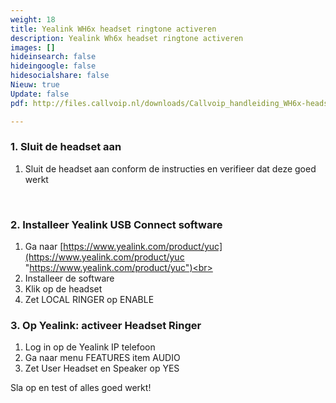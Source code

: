 ```yaml
---
weight: 18
title: Yealink WH6x headset ringtone activeren
description: Yealink Wh6x headset ringtone activeren
images: []
hideinsearch: false
hideingoogle: false
hidesocialshare: false
Nieuw: true
Update: false
pdf: http://files.callvoip.nl/downloads/Callvoip_handleiding_WH6x-headset-ringtone-inschakelen.pdf

---
```

<h3>1. Sluit de headset aan</h3>

1. Sluit de headset aan conform de instructies en verifieer dat deze goed werkt

<br><h3>2. Installeer Yealink USB Connect software</h3>

1. Ga naar [https://www.yealink.com/product/yuc](https://www.yealink.com/product/yuc "https://www.yealink.com/product/yuc")<br>
2. Installeer de software<br>
3. Klik op de headset<br>
4. Zet LOCAL RINGER op ENABLE

<h3>3. Op Yealink: activeer Headset Ringer </h3>

1. Log in op de Yealink IP telefoon<br>
2. Ga naar menu FEATURES item AUDIO<br>
3. Zet User Headset en Speaker op YES

Sla op en test of alles goed werkt!
